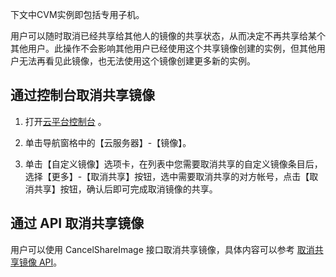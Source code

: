 下文中CVM实例即包括专用子机。

用户可以随时取消已经共享给其他人的镜像的共享状态，从而决定不再共享给某个其他用户。此操作不会影响其他用户已经使用这个共享镜像创建的实例，但其他用户无法再看见此镜像，也无法使用这个镜像创建更多新的实例。

## 通过控制台取消共享镜像
1) 打开[云平台控制台](https://console.tce.fsphere.c) 。

2) 单击导航窗格中的【云服务器】-【镜像】。

3) 单击【自定义镜像】选项卡，在列表中您需要取消共享的自定义镜像条目后，选择【更多】-【取消共享】按钮，选中需要取消共享的对方帐号，点击【取消共享】按钮，确认后即可完成取消镜像的共享。

## 通过 API 取消共享镜像
用户可以使用 CancelShareImage 接口取消共享镜像，具体内容可以参考 [取消共享镜像 API](http://tcecqpoc.fsphere.cn/doc/api/229/2390)。